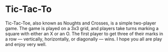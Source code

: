 # Tic-Tac-To
Tic-Tac-Toe, also known as Noughts and Crosses, is a simple two-player game. The game is played on a 3x3 grid, and players take turns marking a square with either an X or an O. The first player to get three of their marks in a row — vertically, horizontally, or diagonally — wins. I hope you all are play and enjoy very well.
